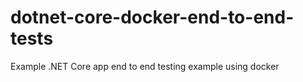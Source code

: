 # dotnet-core-docker-end-to-end-tests
Example .NET Core app end to end testing example using docker
